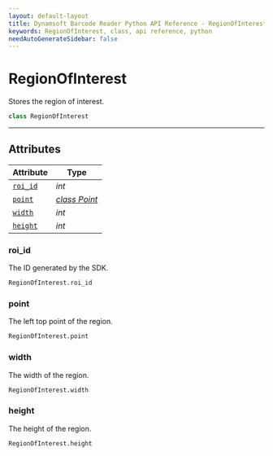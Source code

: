 ```yaml
---
layout: default-layout
title: Dynamsoft Barcode Reader Python API Reference - RegionOfInterest Class
keywords: RegionOfInterest, class, api reference, python
needAutoGenerateSidebar: false
---
```



# RegionOfInterest
Stores the region of interest.  

```python
class RegionOfInterest
```  
  
---
  

## Attributes
  
| Attribute | Type |
|---------- | ---- |
| [`roi_id`](#roi_id) | *int* |
| [`point`](#point) | *[class Point](Point.md)* |
| [`width`](#width) | *int* |
| [`height`](#height) | *int* |


### roi_id
The ID generated by the SDK.

```python
RegionOfInterest.roi_id
```

### point
The left top point of the region.

```python
RegionOfInterest.point
```

### width
The width of the region.

```python
RegionOfInterest.width
```

### height
The height of the region.

```python
RegionOfInterest.height
```
